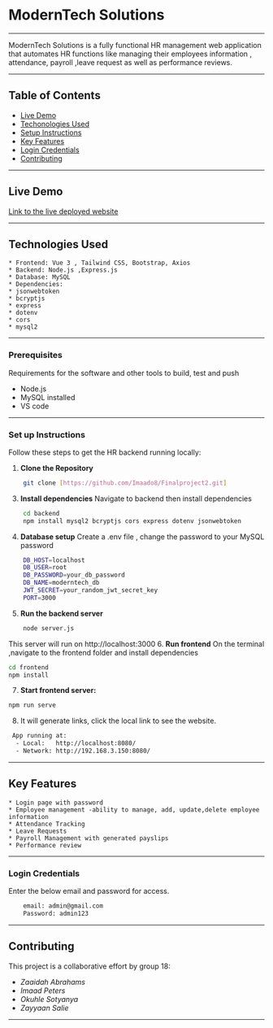 # ModernTech Solutions
- - - -
ModernTech Solutions is a fully functional HR management web application that automates HR functions like managing their employees information , attendance, payroll ,leave request as well as performance reviews.
- - - -
## Table of Contents
 - [Live Demo](#live-demo)
 - [Techonologies Used](#technologies-used)
 - [Setup Instructions](#setup-instructions)
 - [Key Features](#key-features)
 - [Login Credentials](#login-credentials)
 - [Contributing](#contributing)
- - - -
## Live Demo
[Link to the live deployed website]()
- - - -
## Technologies Used
    * Frontend: Vue 3 , Tailwind CSS, Bootstrap, Axios
    * Backend: Node.js ,Express.js
    * Database: MySQL
    * Dependencies:
    * jsonwebtoken
    * bcryptjs
    * express
    * dotenv
    * cors
    * mysql2
- - - -
### Prerequisites
Requirements for the software and other tools to build, test and push
- Node.js
- MySQL installed
- VS code
- - - -
### Set up Instructions
Follow these steps to get the HR backend running locally:
1. **Clone the Repository**
```bash
    git clone [https://github.com/Imaado8/Finalproject2.git]
   ```
3. **Install dependencies**
   Navigate to backend then install dependencies
```bash
    cd backend
    npm install mysql2 bcryptjs cors express dotenv jsonwebtoken
```
4. **Database setup**
  Create a  .env file , change the password to your MySQL password
```bash
    DB_HOST=localhost
    DB_USER=root
    DB_PASSWORD=your_db_password
    DB_NAME=moderntech_db
    JWT_SECRET=your_random_jwt_secret_key
    PORT=3000
```
5. **Run the backend server**
```bash
    node server.js
```
This server will run on http://localhost:3000
6. **Run frontend**
On the terminal ,navigate to the frontend folder and install dependencies
```bash
cd frontend
npm install
```
7. **Start frontend server:**
```bash
npm run serve
```
8. It will generate links, click the local link to see the website.
```bash
 App running at:
  - Local:   http://localhost:8080/
  - Network: http://192.168.3.150:8080/
```
- - - -
## Key Features
    * Login page with password
    * Employee management -ability to manage, add, update,delete employee information
    * Attendance Tracking
    * Leave Requests
    * Payroll Management with generated payslips
    * Performance review
- - - -
### Login Credentials
Enter the below email and password for access.
```bash
    email: admin@gmail.com
    Password: admin123
```
  - - - -
## Contributing
This project is a collaborative effort by group 18:
- *Zaaidah Abrahams*
- *Imaad Peters*
- *Okuhle Sotyanya*
- *Zayyaan Salie*
- - - -